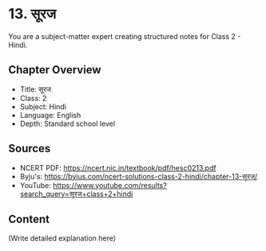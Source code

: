 # 13. सूरज

You are a subject-matter expert creating structured notes for Class 2 - Hindi.

## Chapter Overview
- Title: सूरज
- Class: 2
- Subject: Hindi
- Language: English
- Depth: Standard school level

## Sources
- NCERT PDF: https://ncert.nic.in/textbook/pdf/hesc0213.pdf
- Byju's: https://byjus.com/ncert-solutions-class-2-hindi/chapter-13-सूरज/
- YouTube: https://www.youtube.com/results?search_query=सूरज+class+2+hindi

## Content
(Write detailed explanation here)

